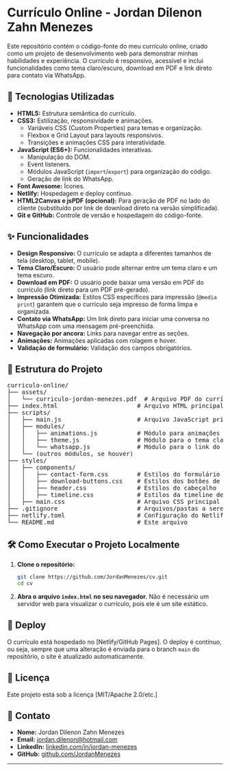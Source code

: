 # Currículo Online - Jordan Dilenon Zahn Menezes

Este repositório contém o código-fonte do meu currículo online, criado como um projeto de desenvolvimento web para demonstrar minhas habilidades e experiência. O currículo é responsivo, acessível e inclui funcionalidades como tema claro/escuro, download em PDF e link direto para contato via WhatsApp.

## 🚀 Tecnologias Utilizadas

*   **HTML5:** Estrutura semântica do currículo.
*   **CSS3:** Estilização, responsividade e animações.
    *   Variáveis CSS (Custom Properties) para temas e organização.
    *   Flexbox e Grid Layout para layouts responsivos.
    *   Transições e animações CSS para interatividade.
*   **JavaScript (ES6+):** Funcionalidades interativas.
    *   Manipulação do DOM.
    *   Event listeners.
    *   Módulos JavaScript (`import`/`export`) para organização do código.
    *   Geração de link do WhatsApp.
*   **Font Awesome:** Ícones.
*   **Netlify:** Hospedagem e deploy contínuo.
*   **HTML2Canvas e jsPDF (opcional):** Para geração de PDF no lado do cliente (substituído por link de download direto na versão simplificada).
*   **Git e GitHub:** Controle de versão e hospedagem do código-fonte.

## ✨ Funcionalidades

*   **Design Responsivo:** O currículo se adapta a diferentes tamanhos de tela (desktop, tablet, mobile).
*   **Tema Claro/Escuro:** O usuário pode alternar entre um tema claro e um tema escuro.
*   **Download em PDF:** O usuário pode baixar uma versão em PDF do currículo (link direto para um PDF pré-gerado).
*   **Impressão Otimizada:** Estilos CSS específicos para impressão (`@media print`) garantem que o currículo seja impresso de forma limpa e organizada.
*   **Contato via WhatsApp:** Um link direto para iniciar uma conversa no WhatsApp com uma mensagem pré-preenchida.
*   **Navegação por ancora:** Links para navegar entre as seções.
*   **Animações:** Animações aplicadas com rolagem e hover.
*   **Validação de formulário:** Validação dos campos obrigatórios.

## 📂 Estrutura do Projeto

<pre>
curriculo-online/
├── assets/
│   └── curriculo-jordan-menezes.pdf  # Arquivo PDF do currículo (versão completa)
├── index.html                      # Arquivo HTML principal
├── scripts/
│   ├── main.js                     # Arquivo JavaScript principal
│   ├── modules/
│   │   ├── animations.js           # Módulo para animações
│   │   ├── theme.js                # Módulo para o tema claro/escuro
│   │   └── whatsapp.js             # Módulo para o link do WhatsApp
│   └── (outros módulos, se houver)
├── styles/
│   ├── components/
│   │   ├── contact-form.css        # Estilos do formulário de contato/WhatsApp
│   │   ├── download-buttons.css    # Estilos dos botões de download/impressão
│   │   ├── header.css              # Estilos do cabeçalho
│   │   ├── timeline.css            # Estilos da timeline de experiência
│   ├── main.css                    # Arquivo CSS principal
├── .gitignore                      # Arquivos/pastas a serem ignorados pelo Git
├── netlify.toml                    # Configuração do Netlify
└── README.md                       # Este arquivo
</pre>

## 🛠️ Como Executar o Projeto Localmente

1.  **Clone o repositório:**

    ```bash
    git clone https://github.com/JordanMenezes/cv.git
    cd cv
    ```

2.  **Abra o arquivo `index.html` no seu navegador.**  Não é necessário um servidor web para visualizar o currículo, pois ele é um site estático.

## 🚀 Deploy

O currículo está hospedado no [Netlify/GitHub Pages]. O deploy é contínuo, ou seja, sempre que uma alteração é enviada para o branch `main` do repositório, o site é atualizado automaticamente.

## 📝 Licença

Este projeto está sob a licença [MIT/Apache 2.0/etc.]

## 🤝 Contato

*   **Nome:** Jordan Dilenon Zahn Menezes
*   **Email:** [jordan.dilenon@hotmail.com](mailto:jordan.dilenon@hotmail.com)
*   **LinkedIn:** [linkedin.com/in/jordan-menezes](https://www.linkedin.com/in/jordan-menezes/)
*   **GitHub:** [github.com/JordanMenezes](https://github.com/JordanMenezes/)

---